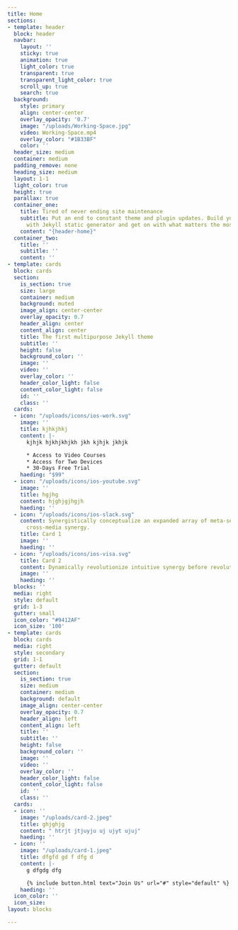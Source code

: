 ```yaml
---
title: Home
sections:
- template: header
  block: header
  navbar:
    layout: ''
    sticky: true
    animation: true
    light_color: true
    transparent: true
    transparent_light_color: true
    scroll_up: true
    search: true
  background:
    style: primary
    align: center-center
    overlay_opacity: '0.7'
    image: "/uploads/Working-Space.jpg"
    video: Working-Space.mp4
    overlay_color: "#1B33BF"
    color: ''
  header_size: medium
  container: medium
  padding_remove: none
  heading_size: medium
  layout: 1-1
  light_color: true
  height: true
  parallax: true
  container_one:
    title: Tired of never ending site maintenance
    subtitle: Put an end to constant theme and plugin updates. Build your website
      with Jekyll static generator and get on with what matters the most, your business.
    content: "{header-home}"
  container_two:
    title: ''
    subtitle: ''
    content: ''
- template: cards
  block: cards
  section:
    is_section: true
    size: large
    container: medium
    background: muted
    image_align: center-center
    overlay_opacity: 0.7
    header_align: center
    content_align: center
    title: The first multipurpose Jekyll theme
    subtitle: ''
    height: false
    background_color: ''
    image: ''
    video: ''
    overlay_color: ''
    header_color_light: false
    content_color_light: false
    id: ''
    class: ''
  cards:
  - icon: "/uploads/icons/ios-work.svg"
    image: ''
    title: kjhkjhkj
    content: |-
      kjhjk hjkhjkhjkh jkh kjhjk jkhjk

      * Access to Video Courses
      * Access for Two Devices
      * 30-Days Free Trial
    haeding: "$99"
  - icon: "/uploads/icons/ios-youtube.svg"
    image: ''
    title: hgjhg
    content: hjghjgjhgjh
    haeding: ''
  - icon: "/uploads/icons/ios-slack.svg"
    content: Synergistically conceptualize an expanded array of meta-services vis-a-vis
      cross-media synergy.
    title: Card 1
    image: ''
    haeding: ''
  - icon: "/uploads/icons/ios-visa.svg"
    title: Card 2
    content: Dynamically revolutionize intuitive synergy before revolutionary
    image: ''
    haeding: ''
  blocks: ''
  media: right
  style: default
  grid: 1-3
  gutter: small
  icon_color: "#9412AF"
  icon_size: '100'
- template: cards
  block: cards
  media: right
  style: secondary
  grid: 1-1
  gutter: default
  section:
    is_section: true
    size: medium
    container: medium
    background: default
    image_align: center-center
    overlay_opacity: 0.7
    header_align: left
    content_align: left
    title: ''
    subtitle: ''
    height: false
    background_color: ''
    image: ''
    video: ''
    overlay_color: ''
    header_color_light: false
    content_color_light: false
    id: ''
    class: ''
  cards:
  - icon: ''
    image: "/uploads/card-2.jpeg"
    title: ghjghjg
    content: " htrjt jtjuyju uj ujyt ujuj"
    haeding: ''
  - icon: ''
    image: "/uploads/card-1.jpeg"
    title: dfgfd gd f dfg d
    content: |-
      g dfgdg dfg

      {% include button.html text="Join Us" url="#" style="default" %}
    haeding: ''
  icon_color: ''
  icon_size: 
layout: blocks

---
```

